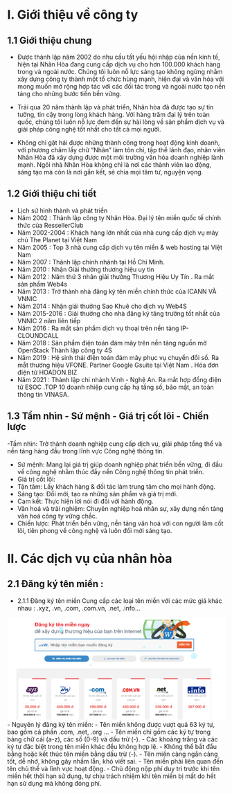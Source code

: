 # I. Giới thiệu  về công ty
## 1.1 Giới thiệu chung
- Được thành lập năm 2002 do nhu cầu tất yếu hội nhập của nền kinh tế, hiện tại Nhân Hòa đang cung cấp dịch vụ cho hơn 100.000 khách hàng trong và ngoài nước. Chúng tôi luôn nỗ lực sáng tạo không ngừng nhằm xây dựng công ty thành một tổ chức hùng mạnh, hiện đại và văn hóa với mong muốn mở rộng hợp tác với các đối tác trong và ngoài nước tạo nền tảng cho những bước tiến bền vững.

- Trải qua 20 năm thành lập và phát triển, Nhân hòa đã được tạo sự tin tưởng, tin cậy trong lòng khách hàng. Với hàng trăm đại lý trên toàn quốc, chúng tôi luôn nỗ lực đem đến sự hài lòng về sản phẩm dịch vụ và giải pháp công nghệ tốt nhất cho tất cả mọi người.

- Không chỉ gặt hái được những thành công trong hoạt động kinh doanh, với phương châm lấy chữ “Nhân” làm tôn chỉ, tập thể lãnh đạo, nhân viên Nhân Hòa đã xây dựng được một môi trường văn hóa doanh nghiệp lành mạnh. Ngôi nhà Nhân Hòa không chỉ là nơi các thành viên lao động, sáng tạo mà còn là nơi gắn kết, sẻ chia mọi tâm tư, nguyện vọng.
## 1.2 Giới thiệu chi tiết
- Lịch sử hình thành và phát triển
- Năm 2002 : Thành lập công ty Nhân Hòa. Đại lý tên miền quốc tế chính thức của RessellerClub
- Năm 2002-2004 : Khách hàng lớn nhất của nhà cung cấp dịch vụ máy chủ The Planet tại Việt Nam
- Năm  2005 : Top 3 nhà cung cấp dịch vụ tên miền & web hosting tại Việt Nam
- Năm 2007 : Thành lập chinh nhánh tại Hồ Chí Minh.
- Năm 2010 : Nhận Giải thưởng thương hiệu uy tín 
- Năm 2012 : Năm thứ 3 nhân giải thưởng Thương Hiệu Uy Tín . Ra mắt sản phẩm Web4s
- Năm 2013 : Trở thành nhà đăng ký tên miền chính thức của ICANN VÀ VNNIC
- Năm 2014 : Nhận giải thưởng Sao Khuê cho dịch vụ Web4S
- Năm 2015-2016 : Giải thưởng cho nhà đăng ký tăng trưởng tốt nhất của VNNIC 2 năm liên tiếp
- Năm 2016 : Ra mắt sản phẩm dịch vụ thoại trên nền tảng IP-CLOUNDCALL
- Năm 2018 : Sản phẩm điện toán đám mây trên nền tảng nguồn mở OpenStack Thành lập công ty 4S
- Năm 2019 : Hệ sinh thái điện toán đám mây phục vụ chuyển đổi số. Ra mắt thương hiệu VFONE. Partner Google Gsuite tại Việt Nam . Hóa đơn điện tử HOADON.BIZ
- Năm 2021 : Thành lập chi nhánh Vinh - Nghệ An. Ra mắt hợp đồng điện tử ESOC .TOP 10 doanh nhiệp cung cấp hạ tầng số, bảo mật, an toàn thông tin VINASA.
## 1.3 Tầm nhìn - Sứ mệnh - Giá trị cốt lõi - Chiến lược
-Tầm nhìn: Trở thành doanh nghiệp cung cấp dịch vụ, giải pháp tổng thể và nền tảng hàng đầu trong lĩnh vực Công nghệ thông tin.

- Sứ mệnh: Mang lại giá trị giúp doanh nghiệp phát triển bền vững, đi đầu về công nghệ nhằm thúc đầy nền Công nghệ thông tin phát triển.
- Giá trị cốt lõi:
- Tận tâm: Lấy khách hàng & đối tác làm trung tâm cho mọi hành động.
- Sáng tạo: Đổi mới, tạo ra những sản phẩm và giá trị mới.
- Cam kết: Thực hiện lời nói đi đôi với hành động.
- Văn hoá và trải nghiệm: Chuyên nghiệp hoá nhân sự, xây dựng nền tảng văn hoá công ty vững chắc.
- Chiến lược: Phát triển bền vững,  nền tảng văn hoá với con người làm cốt lõi, tiên phong về công nghệ và luôn đổi mới sáng tạo.
# II. Các dịch vụ của nhân hòa
## 2.1 Đăng ký tên miền : 
 - 2.1.1 Đăng ký tên miền
Cung cấp các loại tên miền với các mức giá khác nhau : .xyz, .vn, .com, .com.vn, .net, .info...
 <img src="image/1.PNG">
- Nguyên lý đăng ký tên miền:
- Tên miền không được vượt quá 63 ký tự, bao gồm cả phần .com, .net, .org ...
- Tên miền chỉ gồm các ký tự trong bảng chữ cái (a-z), các số (0-9) và dấu trừ (-).
- Các khoảng trắng và các ký tự đặc biệt trong tên miền khác đều không hợp lệ.
- Không thể bắt đầu bằng hoặc kết thúc tên miền bằng dấu trừ (-).
- Tên miền càng ngắn càng tốt, dễ nhớ, không gây nhầm lẫn, khó viết sai.
- Tên miền phải liên quan đến tên chủ thể và lĩnh vực hoạt động.
- Chủ động nộp phí duy trì trước khi tên miền hết thời hạn sử dụng, tự chịu trách nhiệm khi tên miền bị mất do hết hạn sử dụng mà không đóng phí.





 